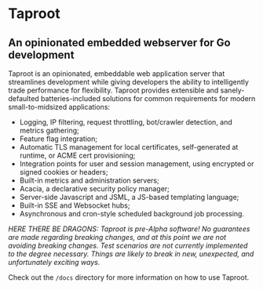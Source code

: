 # Taproot
## An opinionated embedded webserver for Go development

Taproot is an opinionated, embeddable web application server that streamlines development while giving developers the 
ability to intelligently trade performance for flexibility. Taproot provides extensible and sanely-defaulted batteries-included 
solutions for common requirements for modern small-to-midsized applications:

- Logging, IP filtering, request throttling, bot/crawler detection, and metrics gathering;
- Feature flag integration;
- Automatic TLS management for local certificates, self-generated at runtime, or ACME cert provisioning;
- Integration points for user and session management, using encrypted or signed cookies or headers;
- Built-in metrics and administration servers;
- Acacia, a declarative security policy manager;
- Server-side Javascript and JSML, a JS-based templating language;
- Built-in SSE and Websocket hubs;
- Asynchronous and cron-style scheduled background job processing.

*HERE THERE BE DRAGONS: Taproot is pre-Alpha software! No guarantees are made regarding breaking changes, and at this point we are not avoiding 
breaking changes. Test scenarios are not currently implemented to the degree necessary. Things are likely to break in new, unexpected, and unfortunately exciting ways.*

Check out the `/docs` directory for more information on how to use Taproot.